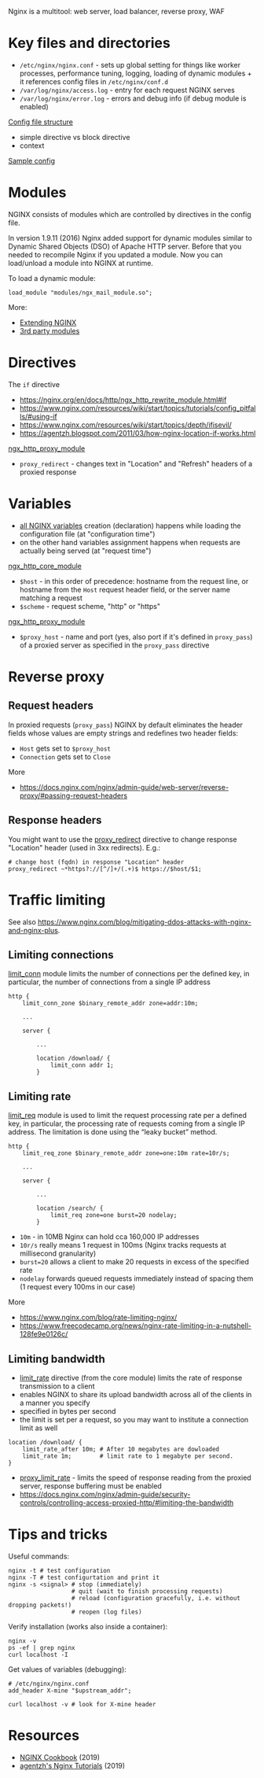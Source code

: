 Nginx is a multitool: web server, load balancer, reverse proxy, WAF

# Key files and directories

* `/etc/nginx/nginx.conf` - sets up global setting for things like worker processes, performance tuning, logging, loading of dynamic modules + it references config files in `/etc/nginx/conf.d`
* `/var/log/nginx/access.log` - entry for each request NGINX serves
* `/var/log/nginx/error.log` - errors and debug info (if debug module is enabled)

[Config file structure](https://nginx.org/en/docs/beginners_guide.html#conf_structure)

* simple directive vs block directive
* context

[Sample config](https://www.nginx.com/resources/wiki/start/topics/examples/full/)

# Modules

NGINX consists of modules which are controlled by directives in the config file.

In version 1.9.11 (2016) Nginx added support for dynamic modules similar to Dynamic Shared Objects (DSO) of Apache HTTP server. Before that you needed to recompile Nginx if you updated a module. Now you can load/unload a module into NGINX at runtime.

To load a dynamic module:

```
load_module "modules/ngx_mail_module.so";
```

More:

* [Extending NGINX](https://www.nginx.com/resources/wiki/extending/)
* [3rd party modules](https://www.nginx.com/resources/wiki/modules/)

# Directives

The `if` directive

* https://nginx.org/en/docs/http/ngx_http_rewrite_module.html#if
* https://www.nginx.com/resources/wiki/start/topics/tutorials/config_pitfalls/#using-if
* https://www.nginx.com/resources/wiki/start/topics/depth/ifisevil/
* https://agentzh.blogspot.com/2011/03/how-nginx-location-if-works.html

[ngx_http_proxy_module](https://nginx.org/en/docs/http/ngx_http_proxy_module.html)

* `proxy_redirect` - changes text in "Location" and "Refresh" headers of a proxied response

# Variables

* [all NGINX variables](http://nginx.org/en/docs/varindex.html) creation (declaration) happens while loading the configuration file (at "configuration time")
* on the other hand variables assignment happens when requests are actually being served (at "request time")

[ngx_http_core_module](http://nginx.org/en/docs/http/ngx_http_core_module.html)

* `$host` - in this order of precedence: hostname from the request line, or hostname from the `Host` request header field, or the server name matching a request
* `$scheme` - request scheme, "http" or "https"

[ngx_http_proxy_module](https://nginx.org/en/docs/http/ngx_http_proxy_module.html)

* `$proxy_host` - name and port (yes, also port if it's defined in `proxy_pass`) of a proxied server as specified in the `proxy_pass` directive

# Reverse proxy

## Request headers

In proxied requests (`proxy_pass`) NGINX by default eliminates the header fields whose values are empty strings and redefines two header fields:

* `Host` gets set to `$proxy_host`
* `Connection` gets set to `Close`

More

* https://docs.nginx.com/nginx/admin-guide/web-server/reverse-proxy/#passing-request-headers

## Response headers

You might want to use the [proxy_redirect](http://nginx.org/en/docs/http/ngx_http_proxy_module.html#proxy_redirect) directive to change response "Location" header (used in 3xx redirects). E.g.:

```
# change host (fqdn) in response "Location" header
proxy_redirect ~*https?://[^/]+/(.+)$ https://$host/$1;
```

# Traffic limiting

See also https://www.nginx.com/blog/mitigating-ddos-attacks-with-nginx-and-nginx-plus.

## Limiting connections

[limit_conn](http://nginx.org/en/docs/http/ngx_http_limit_conn_module.html) module limits the number of connections per the defined key, in particular, the number of connections from a single IP address

```
http {
    limit_conn_zone $binary_remote_addr zone=addr:10m;

    ...

    server {

        ...

        location /download/ {
            limit_conn addr 1;
        }
```

## Limiting rate

[limit_req](http://nginx.org/en/docs/http/ngx_http_limit_req_module.html) module is used to limit the request processing rate per a defined key, in particular, the processing rate of requests coming from a single IP address. The limitation is done using the “leaky bucket” method.

```
http {
    limit_req_zone $binary_remote_addr zone=one:10m rate=10r/s;

    ...

    server {

        ...

        location /search/ {
            limit_req zone=one burst=20 nodelay;
        }
```

* `10m` - in 10MB Nginx can hold cca 160,000 IP addresses
* `10r/s` really means 1 request in 100ms (Nginx tracks requests at millisecond granularity)
* `burst=20` allows a client to make 20 requests in excess of the specified rate
* `nodelay` forwards queued requests immediately instead of spacing them (1 request every 100ms in our case)

More

* https://www.nginx.com/blog/rate-limiting-nginx/
* https://www.freecodecamp.org/news/nginx-rate-limiting-in-a-nutshell-128fe9e0126c/

## Limiting bandwidth

* [limit_rate](http://nginx.org/en/docs/http/ngx_http_core_module.html#limit_rate) directive (from the core module) limits the rate of response transmission to a client
* enables NGINX to share its upload bandwidth across all of the clients in a manner you specify
* specified in bytes per second
* the limit is set per a request, so you may want to institute a connection limit as well

```
location /download/ {
    limit_rate_after 10m; # After 10 megabytes are dowloaded
    limit_rate 1m;        # limit rate to 1 megabyte per second.
}
```

* [proxy_limit_rate](https://nginx.org/en/docs/http/ngx_http_proxy_module.html#proxy_limit_rate) - limits the speed of response reading from the proxied server, response buffering must be enabled
* https://docs.nginx.com/nginx/admin-guide/security-controls/controlling-access-proxied-http/#limiting-the-bandwidth

# Tips and tricks

Useful commands:

```
nginx -t # test configuration
nginx -T # test configurtation and print it
nginx -s <signal> # stop (immediately)
                  # quit (wait to finish processing requests)
                  # reload (configuration gracefully, i.e. without dropping packets!)
                  # reopen (log files) 
```

Verify installation (works also inside a container):

```
nginx -v
ps -ef | grep nginx
curl localhost -I
```

Get values of variables (debugging):

```
# /etc/nginx/nginx.conf
add_header X-mine "$upstream_addr";

curl localhost -v # look for X-mine header
```

# Resources

* [NGINX Cookbook](https://learning.oreilly.com/library/view/nginx-cookbook/9781492049098/) (2019)
* [agentzh's Nginx Tutorials](https://openresty.org/download/agentzh-nginx-tutorials-en.html) (2019)

